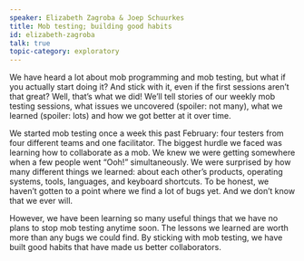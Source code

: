 ```yaml
---
speaker: Elizabeth Zagroba & Joep Schuurkes
title: Mob testing; building good habits
id: elizabeth-zagroba
talk: true
topic-category: exploratory
---
```

We have heard a lot about mob programming and mob testing, but what if you actually start doing it? And stick with it, even if the first sessions aren’t that great? Well, that’s what we did! We’ll tell stories of our weekly mob testing sessions, what issues we uncovered (spoiler: not many), what we learned (spoiler: lots) and how we got better at it over time.

We started mob testing once a week this past February: four testers from four different teams and one facilitator. The biggest hurdle we faced was learning how to collaborate as a mob. We knew we were getting somewhere when a few people went “Ooh!” simultaneously. We were surprised by how many different things we learned: about each other’s products, operating systems, tools, languages, and keyboard shortcuts. To be honest, we haven’t gotten to a point where we find a lot of bugs yet. And we don’t know that we ever will. 

However, we have been learning so many useful things that we have no plans to stop mob testing anytime soon. The lessons we learned are worth more than any bugs we could find. By sticking with mob testing, we have built good habits that have made us better collaborators.